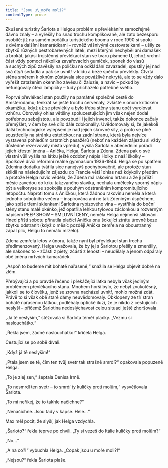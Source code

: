 ```yaml
---
title: "Jsou u\_moře moli?"
contentType: prose
---
```


Zkušené turistky Šarlota s Helgou problém s převlékáním samozřejmě dávno znaly – a vyřešily ho snad trochu komplikovaně, ale zato bezesporu osobitě: již na samém počátku turistického boomu v roce 1990 si spolu s dvěma dalšími kamarádkami – rovněž vášnivými cestovatelkami – ušily ze zbytků různých pestrobarevných látek, mezi kterými nechyběl ani damašek a brokát, jakýsi trojstěnný převlékací stan ve tvaru písmene U, jehož vrchní část vždy pomocí několika zavařovacích gumiček, sponek do vlasů a suchých zipů zavěsily na poličku na odkládání zavazadel, spustily jej nad svá čtyři sedadla a pak se uvnitř v klidu a beze spěchu převlékly. Čtvrtá stěna směrem k oknům zůstávala sice povážlivě nekrytá, ale to se vždy dalo vyřešit zatažením okenního závěsu či žaluzie, a navíc – pokud by nefungovaly čtecí lampičky – tudy přicházelo potřebné světlo.

Poprvé převlékací stan použily na památné společné cestě do Amsterodamu; tenkrát se ještě trochu červenaly, zvláště v onom kritickém okamžiku, když už se převlékly a bylo třeba stěny stanu opět vyrolovat vzhůru. Obrovský ohlas většiny spolucestujících jim však nejen dodal potřebnou sebejistotu, ale povzbudil i jejich invenci, takže dokonce začaly přemýšlet, v čem by své dílo dále zdokonalily. Uvědomovaly si, že jakékoli další technologické vylepšení je nad jejich skrovné síly, a proto se plně soustředily na stránku estetickou: na zadní stranu, která byla nejvíce vystavena pohledům ostatních pasažérů (neboť na každém zájezdu si vždy důsledně rezervovaly místa vpředu), vyšila Šarlota v abecedním pořadí jejich křestní jména – Anička, Helga, Šarlota a Zdena. Zdena pak o své vlastní vůli vyšila na látku ještě ozdobný nápis Holky z naší školky – Spolkové dívčí reformní reálné gymnasium 1936-1944. Helga se po spatření Zdenina dodatku tvářila sice nanejvýš pochybovačně, ale protože stan sklidil na následujícím zájezdu do Francie větší ohlas než kdykoliv předtím a protože Helga navíc věděla, že Zdena má rakovinu hrtanu a že jí příští měsíc zavedou do krku takzvaného slavíka, nechala umělecky sporný nápis být a velkoryse se spokojila s pouhým odstraněním kompromitujícího letopočtu. Naproti tomu s Aničkou, která žádnou rakovinu neměla a která jednoho sobotního večera – inspirována ani ne tak Zdeniným úspěchem, jako spíše třemi sklenkami Šarlotina rybízového vína – vystřihla do boční stěny stanu malé okénko, jež opatřila lehkou tylovou záclonkou a rozverným nápisem PEEP SHOW – SMLUVNÍ CENY, neměla Helga nejmenší slitování. Hned příští sobotu přinutila plačící Aničku onu šokující ztrátu úrovně beze zbytku odstranit (když o měsíc později Anička zemřela na oboustranný zápal plic, Helgu to nemálo mrzelo).

Zdena zemřela letos v únoru, takže nyní byl převlékací stan trochu předimenzovaný. Helga uvažovala, že by jej s Šarlotou přešily a zmenšily, ale nakonec to – zčásti z piety, zčásti z lenosti – neudělaly a jenom odpáraly obě jména mrtvých kamarádek.

„Aspoň to budeme mít bohatě nařasené,“ snažila se Helga objevit dobré na zlém.

Přebývající a po pravdě řečeno i překážející látka nebyla však jediným problémem převlékacího stanu. Mnohem horší bylo, že nebyl zvukotěsný, jakkoli se to člověku, jenž se zrovna nacházel uvnitř, mohlo možná zdát. Právě to si však obě staré dámy neuvědomovaly. Obklopeny ze tří stran bohatě nařasenou látkou, podléhaly optické iluzi, že je nikdo z cestujících neslyší – přičemž Šarlotina nedoslýchavost celou situaci ještě zhoršovala.

„Já tě neslyším,“ stěžovala si Šarlota téměř plačky. „Vezmu si naslouchátko.“

„Řekla jsem, žádné naslouchátko!“ křičela Helga.

Cestující se po sobě dívali.

„Když já tě neslyším!“

„Ptala jsem se tě, čím ten tvůj svetr tak strašně smrdí?“ opakovala popuzeně Helga.

„To je zlej sen,“ šeptala Denisa Irmě.

„To nesmrdí ten svetr – to smrdí ty kuličky proti molům,“ vysvětlovala Šarlota.

„To mi neříkej, že to takhle načichne?“

„Nenačichne. Jsou tady v kapse. Hele…“

Max měl pocit, že slyší, jak Helga vzdychla.

„Šarloto?“ řekla teprve po chvíli. „Ty si vezeš do Itálie kuličky proti molům?“

„No…“

„A na co?!“ vybuchla Helga. „Copak jsou u moře moli?!“

„Nejsou?“ řekla Šarlota plaše.
